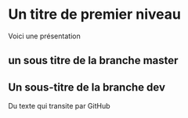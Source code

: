 # Un titre de premier niveau

Voici une présentation


## un sous titre de la branche master

## Un sous-titre de la branche dev

Du texte qui transite par GitHub
